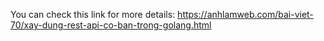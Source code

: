 You can check this link for more details: https://anhlamweb.com/bai-viet-70/xay-dung-rest-api-co-ban-trong-golang.html